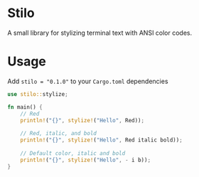 # Stilo

A small library for stylizing terminal text with ANSI color codes.

# Usage

Add `stilo = "0.1.0"` to your `Cargo.toml` dependencies

```rs
use stilo::stylize;

fn main() {
    // Red
    println!("{}", stylize!("Hello", Red));
    
    // Red, italic, and bold
    println!("{}", stylize!("Hello", Red italic bold));
    
    // Default color, italic and bold
    println!("{}", stylize!("Hello", - i b));
}
```
